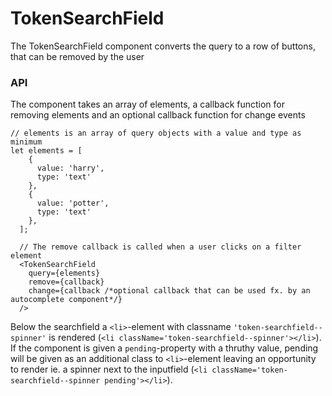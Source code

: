 # TokenSearchField
The TokenSearchField component converts the query to a row of buttons, that can be removed by the user

### API
The component takes an array of elements, a callback function for removing elements and an optional callback function for change events


```
// elements is an array of query objects with a value and type as minimum
let elements = [
    {
      value: 'harry',
      type: 'text'
    },
    {
      value: 'potter',
      type: 'text'
    },
  ];
  
  // The remove callback is called when a user clicks on a filter element
  <TokenSearchField 
    query={elements} 
    remove={callback} 
    change={callback /*optional callback that can be used fx. by an autocomplete component*/}
  />
```

Below the searchfield a `<li>`-element with classname `'token-searchfield--spinner'` is rendered (`<li className='token-searchfield--spinner'></li>`).  
If the component is given a `pending`-property with a thruthy value, pending will be given as an additional class to `<li>`-element leaving an opportunity to render ie. a spinner next to the inputfield (`<li className='token-searchfield--spinner pending'></li>`).
